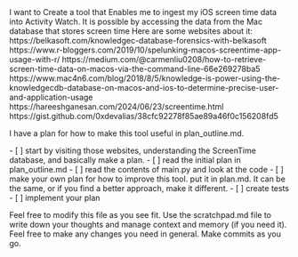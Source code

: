 <overview>
I want to Create a tool that Enables me to ingest my iOS screen time data into Activity Watch. It is possible by accessing the data from the Mac database that stores screen time
</overview>

<resources>
Here are some websites about it:
https://belkasoft.com/knowledgec-database-forensics-with-belkasoft
https://www.r-bloggers.com/2019/10/spelunking-macos-screentime-app-usage-with-r/
https://medium.com/@carmenliu0208/how-to-retrieve-screen-time-data-on-macos-via-the-command-line-66e269278ba5
https://www.mac4n6.com/blog/2018/8/5/knowledge-is-power-using-the-knowledgecdb-database-on-macos-and-ios-to-determine-precise-user-and-application-usage
https://hareeshganesan.com/2024/06/23/screentime.html
https://gist.github.com/0xdevalias/38cfc92278f85ae89a46f0c156208fd5


I have a plan for how to make this tool useful in plan_outline.md.
</resources>

<todo>
- [ ] start by visiting those websites, understanding the ScreenTime database, and basically make a plan.
- [ ] read the initial plan in plan_outline.md
- [ ] read the contents of main.py and look at the code
- [ ] make your own plan for how to improve this tool. put it in plan.md. It can be the same, or if you find a better approach, make it different.
- [ ] create tests
- [ ] implement your plan
</todo>

Feel free to modify this file as you see fit.
Use the scratchpad.md file to write down your thoughts and manage context and memory (if you need it). Feel free to make any changes you need in general. Make commits as you go.
